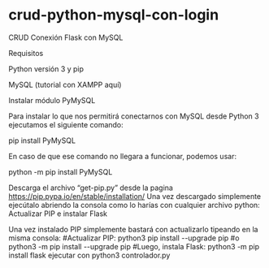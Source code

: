 # crud-python-mysql-con-login
CRUD Conexión Flask con MySQL
 
 Requisitos

Python versión 3 y pip

MySQL (tutorial con XAMPP aquí)

Instalar módulo PyMySQL

Para instalar lo que nos permitirá conectarnos con MySQL desde Python 3 ejecutamos el siguiente comando:

pip install PyMySQL

En caso de que ese comando no llegara a funcionar, podemos usar:

python -m pip install PyMySQL

Descarga el archivo “get-pip.py” desde la pagina https://pip.pypa.io/en/stable/installation/
Una vez descargado simplemente ejecútalo abriendo la consola como lo harías con cualquier archivo python:
Actualizar PIP e instalar Flask

Una vez instalado PIP simplemente bastará con actualizarlo tipeando en la misma consola:
#Actualizar PIP:
python3 pip install --upgrade pip
#o
python3 -m pip install --upgrade pip
#Luego, instala Flask:
python3 -m pip install flask
ejecutar con python3 controlador.py
